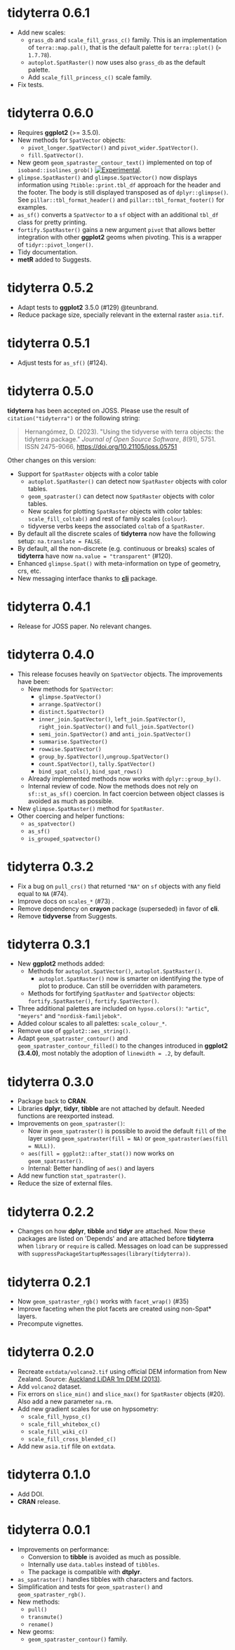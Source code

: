 # tidyterra 0.6.1

-   Add new scales:
    -   `grass_db` and `scale_fill_grass_c()` family. This is an implementation
        of `terra::map.pal()`, that is the default palette for `terra::plot()`
        (`> 1.7.78`).
    -   `autoplot.SpatRaster()` now uses also `grass_db` as the default palette.
    -   Add `scale_fill_princess_c()` scale family.
-   Fix tests.

# tidyterra 0.6.0

-   Requires **ggplot2** (\>= 3.5.0).
-   New methods for `SpatVector` objects:
    -   `pivot_longer.SpatVector()` and `pivot_wider.SpatVector()`.
    -   `fill.SpatVector()`.
-   New geom `geom_spatraster_contour_text()` implemented on top of
    `isoband::isolines_grob()`
    [![Experimental](https://dieghernan.github.io/tidyterra/reference/figures/lifecycle-experimental.svg)](https://lifecycle.r-lib.org/articles/stages.html#experimental).
-   `glimpse.SpatRaster()` and `glimpse.SpatVector()` now displays information
    using `?tibble::print.tbl_df` approach for the header and the footer. The
    body is still displayed transposed as of `dplyr::glimpse()`. See
    `pillar::tbl_format_header()` and `pillar::tbl_format_footer()` for
    examples.
-   `as_sf()` converts a `SpatVector` to a `sf` object with an additional
    `tbl_df` class for pretty printing.
-   `fortify.SpatRaster()` gains a new argument `pivot` that allows better
    integration with other **ggplot2** geoms when pivoting. This is a wrapper of
    `tidyr::pivot_longer()`.
-   Tidy documentation.
-   **metR** added to Suggests.

# tidyterra 0.5.2

-   Adapt tests to **ggplot2** 3.5.0 (#129) @teunbrand.
-   Reduce package size, specially relevant in the external raster `asia.tif`.

# tidyterra 0.5.1

-   Adjust tests for `as_sf()` (#124).

# tidyterra 0.5.0

**tidyterra** has been accepted on JOSS. Please use the result of
`citation("tidyterra")` or the following string:

> Hernangómez, D. (2023). "Using the tidyverse with terra objects: the tidyterra
> package." *Journal of Open Source Software*, *8*(91), 5751. ISSN 2475-9066,
> <https://doi.org/10.21105/joss.05751>

Other changes on this version:

-   Support for `SpatRaster` objects with a color table
    -   `autoplot.SpatRaster()` can detect now `SpatRaster` objects with color
        tables.
    -   `geom_spatraster()` can detect now `SpatRaster` objects with color
        tables.
    -   New scales for plotting `SpatRaster` objects with color tables:
        `scale_fill_coltab()` and rest of family scales (`colour`).
    -   tidyverse verbs keeps the associated `coltab` of a `SpatRaster`.
-   By default all the discrete scales of **tidyterra** now have the following
    setup: `na.translate = FALSE`.
-   By default, all the non-discrete (e.g. continuous or breaks) scales of
    **tidyterra** have now `na.value = "transparent"` (#120).
-   Enhanced `glimpse.Spat()` with meta-information on type of geometry, crs,
    etc.
-   New messaging interface thanks to [**cli**](https://cli.r-lib.org/) package.

# tidyterra 0.4.1

-   Release for JOSS paper. No relevant changes.

# tidyterra 0.4.0

-   This release focuses heavily on `SpatVector` objects. The improvements have
    been:
    -   New methods for `SpatVector`:
        -   `glimpse.SpatVector()`
        -   `arrange.SpatVector()`
        -   `distinct.SpatVector()`
        -   `inner_join.SpatVector()`, `left_join.SpatVector()`,
            `right_join.SpatVector()` and `full_join.SpatVector()`
        -   `semi_join.SpatVector()` and `anti_join.SpatVector()`
        -   `summarise.SpatVector()`
        -   `rowwise.SpatVector()`
        -   `group_by.SpatVector()`,`ungroup.SpatVector()`
        -   `count.SpatVector()`, `tally.SpatVector()`
        -   `bind_spat_cols()`, `bind_spat_rows()`
    -   Already implemented methods now works with `dplyr::group_by()`.
    -   Internal review of code. Now the methods does not rely on
        `sf::st_as_sf()` coercion. In fact coercion between object classes is
        avoided as much as possible.
-   New `glimpse.SpatRaster()` method for `SpatRaster`.
-   Other coercing and helper functions:
    -   `as_spatvector()`
    -   `as_sf()`
    -   `is_grouped_spatvector()`

# tidyterra 0.3.2

-   Fix a bug on `pull_crs()` that returned `"NA"` on `sf` objects with any
    field equal to `NA` (#74).
-   Improve docs on `scales_*` (#73) .
-   Remove dependency on **crayon** package (superseded) in favor of **cli**.
-   Remove **tidyverse** from Suggests.

# tidyterra 0.3.1

-   New **ggplot2** methods added:
    -   Methods for `autoplot.SpatVector()`, `autoplot.SpatRaster()`.
        -   `autoplot.SpatRaster()` now is smarter on identifying the type of
            plot to produce. Can still be overridden with parameters.
    -   Methods for fortifying `SpatRaster` and `SpatVector` objects:
        `fortify.SpatRaster()`, `fortify.SpatVector()`.
-   Three additional palettes are included on `hypso.colors()`: `"artic"`,
    `"meyers"` and `"nordisk-familjebok"`.
-   Added colour scales to all palettes: `scale_colour_*`.
-   Remove use of `ggplot2::aes_string()`.
-   Adapt `geom_spatraster_contour()` and `geom_spatraster_contour_filled()` to
    the changes introduced in **ggplot2 (3.4.0)**, most notably the adoption of
    `linewidth = .2`, by default.

# tidyterra 0.3.0

-   Package back to **CRAN**.
-   Libraries **dplyr**, **tidyr**, **tibble** are not attached by default.
    Needed functions are reexported instead.
-   Improvements on `geom_spatraster()`:
    -   Now in `geom_spatraster()` is possible to avoid the default `fill` of
        the layer using `geom_spatraster(fill = NA)` or
        `geom_spatraster(aes(fill = NULL))`.
    -   `aes(fill = ggplot2::after_stat())` now works on `geom_spatraster()`.
    -   Internal: Better handling of `aes()` and layers
-   Add new function `stat_spatraster()`.
-   Reduce the size of external files.

# tidyterra 0.2.2

-   Changes on how **dplyr**, **tibble** and **tidyr** are attached. Now these
    packages are listed on 'Depends' and are attached before **tidyterra** when
    `library` or `require` is called. Messages on load can be suppressed with
    `suppressPackageStartupMessages(library(tidyterra))`.

# tidyterra 0.2.1

-   Now `geom_spatraster_rgb()` works with `facet_wrap()` (#35)
-   Improve faceting when the plot facets are created using non-Spat\* layers.
-   Precompute vignettes.

# tidyterra 0.2.0

-   Recreate `extdata/volcano2.tif` using official DEM information from New
    Zealand. Source: [Auckland LiDAR 1m DEM
    (2013)](https://data.linz.govt.nz/layer/53405-auckland-lidar-1m-dem-2013/).
-   Add `volcano2` dataset.
-   Fix errors on `slice_min()` and `slice_max()` for `SpatRaster` objects
    (#20). Also add a new parameter `na.rm`.
-   Add new gradient scales for use on hypsometry:
    -   `scale_fill_hypso_c()`
    -   `scale_fill_whitebox_c()`
    -   `scale_fill_wiki_c()`
    -   `scale_fill_cross_blended_c()`
-   Add new `asia.tif` file on `extdata`.

# tidyterra 0.1.0

-   Add DOI.
-   **CRAN** release.

# tidyterra 0.0.1

-   Improvements on performance:
    -   Conversion to **tibble** is avoided as much as possible.
    -   Internally use `data.tables` instead of `tibbles`.
    -   The package is compatible with **dtplyr**.
-   `as_spatraster()` handles tibbles with characters and factors.
-   Simplification and tests for `geom_spatraster()` and
    `geom_spatraster_rgb()`.
-   New methods:
    -   `pull()`
    -   `transmute()`
    -   `rename()`
-   New geoms:
    -   `geom_spatraster_contour()` family.
